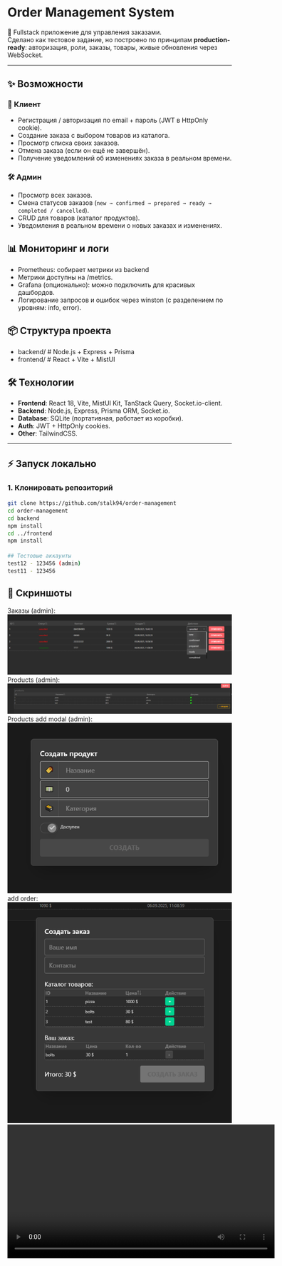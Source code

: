 # Order Management System

🚀 Fullstack приложение для управления заказами.  
Сделано как тестовое задание, но построено по принципам **production-ready**: авторизация, роли, заказы, товары, живые обновления через WebSocket.

---

## ✨ Возможности

### 👤 Клиент
- Регистрация / авторизация по email + пароль (JWT в HttpOnly cookie).
- Создание заказа с выбором товаров из каталога.
- Просмотр списка своих заказов.
- Отмена заказа (если он ещё не завершён).
- Получение уведомлений об изменениях заказа в реальном времени.

### 🛠 Админ
- Просмотр всех заказов.
- Смена статусов заказов (`new → confirmed → prepared → ready → completed / cancelled`).
- CRUD для товаров (каталог продуктов).
- Уведомления в реальном времени о новых заказах и изменениях.

## 📊 Мониторинг и логи
- Prometheus: собирает метрики из backend
- Метрики доступны на /metrics.
- Grafana (опционально): можно подключить для красивых дашбордов.
- Логирование запросов и ошибок через winston (с разделением по уровням: info, error).


## 📦 Cтруктура проекта
* backend/     # Node.js + Express + Prisma
* frontend/    # React + Vite + MistUI

## 🛠 Технологии

- **Frontend**: React 18, Vite, MistUI Kit, TanStack Query, Socket.io-client.
- **Backend**: Node.js, Express, Prisma ORM, Socket.io.
- **Database**: SQLite (портативная, работает из коробки).
- **Auth**: JWT + HttpOnly cookies.
- **Other**: TailwindCSS.

---

## ⚡ Запуск локально
### 1. Клонировать репозиторий
```bash
git clone https://github.com/stalk94/order-management
cd order-management
cd backend
npm install
cd ../frontend
npm install

## Тестовые аккаунты
test12 - 123456 (admin)
test11 - 123456
```

## 📸 Скриншоты

Заказы (admin):
![pick](./assets/orders.png)
Products (admin):
![pick](./assets/products.png)
Products add modal (admin):
![pick](./assets/add_product.png)
add order:
![pick](./assets/add.png)
<video src="./assets/video.mp4" controls width="600"></video>
